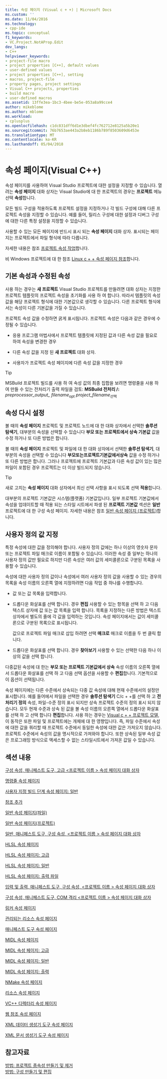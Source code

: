 ```yaml
---
title: 속성 페이지 (Visual c + +) | Microsoft Docs
ms.custom: ''
ms.date: 11/04/2016
ms.technology:
- cpp-ide
ms.topic: conceptual
f1_keywords:
- VC.Project.NotAProp.Edit
dev_langs:
- C++
helpviewer_keywords:
- project-file macro
- project properties [C++], default values
- user-defined values
- project properties [C++], setting
- macros, project-file
- property pages, project settings
- Visual C++ projects, properties
- build macro
- user-defined macros
ms.assetid: 13ffe3ea-1bc3-4bee-be5e-053a8a99cce4
author: mikeblome
ms.author: mblome
ms.workload:
- cplusplus
ms.openlocfilehash: c1dc831dff6d1e3dbef4fc762712e8125a5b20e1
ms.sourcegitcommit: 76b7653ae443a2b8eb1186b789f8503609d6453e
ms.translationtype: MT
ms.contentlocale: ko-KR
ms.lasthandoff: 05/04/2018
---
```

# <a name="property-pages-visual-c"></a>속성 페이지(Visual C++)

속성 페이지를 사용하여 Visual Studio 프로젝트에 대한 설정을 지정할 수 있습니다. 열려는 **속성 페이지** 대화 상자는 Visual Studio에 대 한 프로젝트의 경우는 **프로젝트** 메뉴 선택 **속성**합니다.

모든 빌드 구성을 적용하도록 프로젝트 설정을 지정하거나 각 빌드 구성에 대해 다른 프로젝트 속성을 지정할 수 있습니다. 예를 들어, 릴리스 구성에 대한 설정과 디버그 구성에 대한 다른 특정 설정을 지정할 수 있습니다.

사용할 수 있는 모든 페이지에 반드시 표시 되는 **속성 페이지** 대화 상자. 표시되는 페이지는 프로젝트에서 파일 형식에 따라 다릅니다.

자세한 내용은 참조 [프로젝트 속성 작업](../ide/working-with-project-properties.md)합니다.

비 Windows 프로젝트에 대 한 참조 [Linux c + + 속성 페이지 참조](../linux/prop-pages-linux.md)<!-- or [C++ Cross Platform Property Page Reference](../linux/prop-pages-linux.md)-->합니다.

## <a name="default-properties-vs-modified-properties"></a>기본 속성과 수정된 속성

사용 하는 경우는 **새 프로젝트** Visual Studio 프로젝트를 만들려면 대화 상자는 지정한 프로젝트 템플릿의 프로젝트 속성을 초기화를 사용 하 여 합니다. 따라서 템플릿의 속성 값을 해당 프로젝트 형식에 대한 기본값으로 생각할 수 있습니다. 다른 프로젝트 형식에서는 속성이 다른 기본값을 가질 수 있습니다.

프로젝트 속성 값을 수정하면 굵게 표시됩니다. 프로젝트 속성은 다음과 같은 경우에 수정될 수 있습니다.

- 응용 프로그램 마법사에서 프로젝트 템플릿에 지정된 값과 다른 속성 값을 필요로 하여 속성을 변경한 경우

- 다른 속성 값을 지정 된 **새 프로젝트** 대화 상자.

- 사용자가 프로젝트 속성 페이지에 다른 속성 값을 지정한 경우

> [!TIP]
> MSBuild 프로젝트 빌드를 사용 하 여 속성 값의 최종 집합을 보려면 명령줄을 사용 하 여 만들 수 있는 전처리기 출력 파일을 검토: **MSBuild 전처리 /:** *preprocessor_output_ filename*<sub>opt</sub> *project_filename*<sub>선택</sub>

## <a name="resetting-properties"></a>속성 다시 설정

볼 때의 **속성 페이지** 프로젝트 및 프로젝트 노드에 대 한 대화 상자에서 선택한 **솔루션 탐색기**, 대부분의 속성을 선택할 수 있습니다 **부모 또는 프로젝트에서 상속 기본값** 값을 수정 하거나 또 다른 방법은 합니다.

볼 때의 **속성 페이지** 프로젝트 및 파일에 대 한 대화 상자에서 선택한 **솔루션 탐색기**, 대부분의 속성을 선택할 수 있습니다 **부모또는프로젝트기본값에서상속** 값을 수정 하거나 또 다른 방법은 합니다. 그러나 프로젝트에 프로젝트 기본값과 다른 속성 값이 있는 많은 파일이 포함된 경우 프로젝트는 더 이상 빌드되지 않습니다.

> [!TIP]
> 새로 고치는 **속성 페이지** 대화 상자에서 최신 선택 사항을 표시 되도록 선택 **적용**합니다.

대부분의 프로젝트 기본값은 시스템(플랫폼) 기본값입니다. 일부 프로젝트 기본값에서 속성을 업데이트할 때 적용 되는 스타일 시트에서 파생 된 **프로젝트 기본값** 섹션은 **일반** 프로젝트에 대 한 구성 속성 페이지. 자세한 내용은 참조 [일반 속성 페이지 (프로젝트)](../ide/general-property-page-project.md)합니다.

## <a name="specifying-user-defined-values"></a>사용자 정의 값 지정

특정 속성에 대한 값을 정의해야 합니다. 사용자 정의 값에는 하나 이상의 영숫자 문자 또는 프로젝트 파일 매크로 이름이 포함될 수 있습니다. 이러한 속성 중 일부는 하나의 사용자 정의 값만 필요로 하지만 다른 속성은 여러 값의 세미콜론으로 구분된 목록을 사용할 수 있습니다.

속성에 대한 사용자 정의 값이나 속성에서 여러 사용자 정의 값을 사용할 수 있는 경우의 목록을 속성 이름의 오른쪽 열에 지정하려면 다음 작업 중 하나를 수행합니다.

- 값 또는 값 목록을 입력합니다.

- 드롭다운 화살표를 선택 합니다. 경우 **편집** 사용할 수 있는 항목을 선택 하 고 다음 텍스트 상자에 값 또는 값 목록을 입력 합니다. 목록을 지정하는 다른 방법은 텍스트 상자에서 별도의 줄에 각 값을 입력하는 것입니다. 속성 페이지에서는 값이 세미콜론으로 구분된 목록으로 표시됩니다.

   값으로 프로젝트 파일 매크로 삽입 하려면 선택 **매크로** 매크로 이름을 두 번 클릭 합니다.

- 드롭다운 화살표를 선택 합니다. 경우 **찾아보기** 사용할 수 있는 선택한 다음 하나 이상의 값을 선택 합니다.

다중값된 속성에 대 한는 **부모 또는 프로젝트 기본값에서 상속** 속성 이름의 오른쪽 열에서 드롭다운 화살표를 선택 하 고 다음 선택 옵션을 사용할 수 **편집**합니다. 기본적으로 이 옵션이 선택됩니다.

속성 페이지에는 다른 수준에서 상속되는 다중 값 속성에 대해 현재 수준에서의 설정만 표시합니다. 예를 들어에서 파일을 선택한 경우 **솔루션 탐색기** C/c + +를 선택 하 고 **전처리기 정의** 속성, 파일-수준 정의 표시 되지만 상속 프로젝트 수준의 정의 표시 되지 않습니다. 모두 현재 수준과 상속 된 값을 볼 속성 이름의 오른쪽 열에서 드롭다운 화살표를 선택 하 고 선택 합니다 **편집**합니다. 사용 하는 경우는 [Visual c + + 프로젝트 모델](https://docs.microsoft.com/dotnet/api/microsoft.visualstudio.vcprojectengine),이 동작은 또한 파일 및 프로젝트에는 개체에 대 한 영향입니다. 즉, 파일 수준에서 속성에 대한 값을 쿼리할 때 프로젝트 수준에서 동일한 속성에 대한 값은 가져오지 않습니다. 프로젝트 수준에서 속성의 값을 명시적으로 가져와야 합니다. 또한 상속된 일부 속성 값은 프로그래밍 방식으로 액세스할 수 없는 스타일시트에서 가져온 값일 수 있습니다.

## <a name="in-this-section"></a>섹션 내용

[구성 속성, 매니페스트 도구, 고급 \<프로젝트 이름 > 속성 페이지 대화 상자](../ide/advanced-manifest-tool.md)

[명령줄 속성 페이지](../ide/command-line-property-pages.md)

[사용자 지정 빌드 단계 속성 페이지: 일반](../ide/custom-build-step-property-page-general.md)

[참조 추가](../ide/adding-references-in-visual-cpp-projects.md)

[일반 속성 페이지(파일)](../ide/general-property-page-file.md)

[일반 속성 페이지(프로젝트)](../ide/general-property-page-project.md)

[일반, 매니페스트 도구, 구성 속성, \<프로젝트 이름 > 속성 페이지 대화 상자](../ide/general-manifest-tool-configuration-properties.md)

[HLSL 속성 페이지](../ide/hlsl-property-pages.md)

[HLSL 속성 페이지: 고급](../ide/hlsl-property-pages-advanced.md)

[HLSL 속성 페이지: 일반](../ide/hlsl-property-pages-general.md)

[HLSL 속성 페이지: 출력 파일](../ide/hlsl-property-pages-output-files.md)

[입력 및 출력, 매니페스트 도구, 구성 속성, \<프로젝트 이름 > 속성 페이지 대화 상자](../ide/input-and-output-manifest-tool.md)

[구성 속성, 매니페스트 도구, COM 격리 \<프로젝트 이름 > 속성 페이지 대화 상자](../ide/isolated-com-manifest-tool.md)

[링커 속성 페이지](../ide/linker-property-pages.md)

[관리되는 리소스 속성 페이지](../ide/managed-resources-property-page.md)

[매니페스트 도구 속성 페이지](../ide/manifest-tool-property-pages.md)

[MIDL 속성 페이지](../ide/midl-property-pages.md)

[MIDL 속성 페이지: 고급](../ide/midl-property-pages-advanced.md)

[MIDL 속성 페이지: 일반](../ide/midl-property-pages-general.md)

[MIDL 속성 페이지: 출력](../ide/midl-property-pages-output.md)

[NMake 속성 페이지](../ide/nmake-property-page.md)

[리소스 속성 페이지](../ide/resources-property-pages.md)

[VC++ 디렉터리 속성 페이지](../ide/vcpp-directories-property-page.md)

[웹 참조 속성 페이지](../ide/web-references-property-page.md)

[XML 데이터 생성기 도구 속성 페이지](../ide/xml-data-generator-tool-property-page.md)

[XML 문서 생성기 도구 속성 페이지](../ide/xml-document-generator-tool-property-pages.md)

## <a name="see-also"></a>참고자료

[방법: 프로젝트 종속성 만들기 및 제거](/visualstudio/ide/how-to-create-and-remove-project-dependencies)  
[방법: 구성 만들기 및 편집](/visualstudio/ide/how-to-create-and-edit-configurations)  
